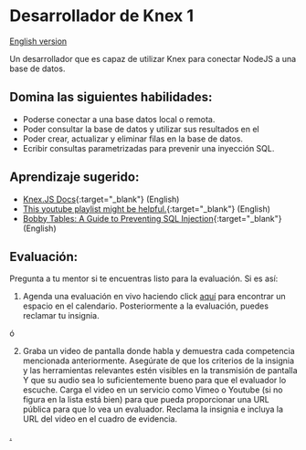 # Desarrollador de Knex 1

[English version](knex1.md)

Un desarrollador que es capaz de utilizar Knex para conectar NodeJS a una base de datos.

## Domina las siguientes habilidades:

- Poderse conectar a una base datos local o remota.
- Poder consultar la base de datos y utilizar sus resultados en el
- Poder crear, actualizar y eliminar filas en la base de datos.
- Ecribir consultas parametrizadas para prevenir una inyección SQL.

## Aprendizaje sugerido:

- [Knex.JS Docs](http://knexjs.org/){:target="\_blank"} (English)
- [This youtube playlist might be helpful.](https://www.youtube.com/watch?v=4nP6zFEvF_c&list=PL7sCSgsRZ-smPRSrim4bX5TQfRue1jKfw){:target="\_blank"} (English)
- [Bobby Tables: A Guide to Preventing SQL Injection](https://bobby-tables.com/){:target="\_blank"} (English)

## Evaluación:

Pregunta a tu mentor si te encuentras listo para la evaluación. Si es así:

1. Agenda una evaluación en vivo haciendo click [aquí](https://webdev.codex.academy/mastery-eval-4?badge=oPR6uhy5Qi-QDwMXYDGrKA) para encontrar un espacio en el calendario. Posteriormente a la evaluación, puedes reclamar tu insignia.

ó

2. Graba un video de pantalla donde habla y demuestra cada competencia mencionada anteriormente. Asegúrate de que los criterios de la insignia y las herramientas relevantes estén visibles en la transmisión de pantalla Y que su audio sea lo suficientemente bueno para que el evaluador lo escuche. Carga el video en un servicio como Vimeo o Youtube (si no figura en la lista está bien) para que pueda proporcionar una URL pública para que lo vea un evaluador. Reclama la insignia e incluya la URL del video en el cuadro de evidencia.

[.](level-4)
